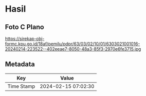 # Hasil

## Foto C Plano

https://sirekap-obj-formc.kpu.go.id/18af/pemilu/pdpr/63/03/02/10/01/6303021001016-20240214-223522--402eeae7-8050-48a3-85f3-2970e6fe3715.jpg


## Metadata

| Key        | Value               |
| ---------- | ------------------- |
| Time Stamp | 2024-02-15 07:02:30 |



